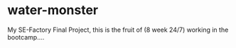 # water-monster
My SE-Factory Final Project, this is the fruit of (8 week 24/7) working in the bootcamp.... 
